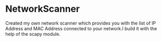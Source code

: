 # NetworkScanner

Created my own network scanner which provides you with the list of IP Address and MAC Address connected to your network.I build it with the help of the scapy module.
